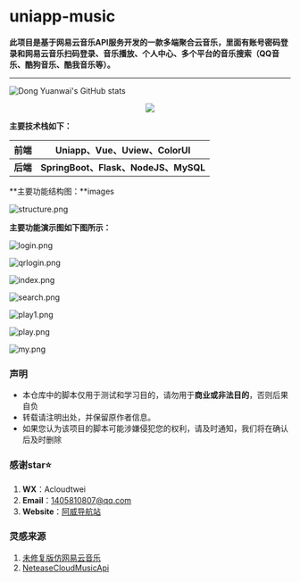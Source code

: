 # uniapp-music
**此项目是基于网易云音乐API服务开发的一款多端聚合云音乐，里面有账号密码登录和网易云音乐扫码登录、音乐播放、个人中心、多个平台的音乐搜索（QQ音乐、酷狗音乐、酷我音乐等）。**

***

![Dong Yuanwai's GitHub stats](https://github-readme-stats.vercel.app/api?username=acloudtwei&show_icons=true)

<div align="center">
  <img  src="https://github-readme-stats.vercel.app/api?username=acloudtwei&show_icons=true&theme=radical&hide=contribs,prs" />
</div>


**主要技术栈如下：**

|前端|Uniapp、Vue、Uview、ColorUI|
|:--:|--|
|**后端**|**SpringBoot、Flask、NodeJS、MySQL**|

**主要功能结构图：**images

![structure.png](https://cdn.jsdelivr.net/gh/acloudtwei/uniapp-music/images/structure.png#pic_center)

**主要功能演示图如下图所示：**

![login.png](https://cdn.jsdelivr.net/gh/acloudtwei/uniapp-music/images/login.png#pic_center)

![qrlogin.png](https://cdn.jsdelivr.net/gh/acloudtwei/uniapp-music/images/qrlogin.png#pic_center)

![index.png](https://cdn.jsdelivr.net/gh/acloudtwei/uniapp-music/images/index.png#pic_center)

![search.png](https://cdn.jsdelivr.net/gh/acloudtwei/uniapp-music/images/search.png#pic_center)

![play1.png](https://cdn.jsdelivr.net/gh/acloudtwei/uniapp-music/images/play1.png#pic_center)

![play.png](https://cdn.jsdelivr.net/gh/acloudtwei/uniapp-music/images/play.png#pic_center)

![my.png](https://cdn.jsdelivr.net/gh/acloudtwei/uniapp-music/images/my.png#pic_center)

### 声明

- 本仓库中的脚本仅用于测试和学习目的，请勿用于**商业或非法目的**，否则后果自负
- 转载请注明出处，并保留原作者信息。
- 如果您认为该项目的脚本可能涉嫌侵犯您的权利，请及时通知，我们将在确认后及时删除

### 感谢star⭐

1. **WX**：Acloudtwei
2. **Email**：1405810807@qq.com
3. **Website**：[阿威导航站](https://www.rjawei.vip/)

### 灵感来源

1. [未修复版仿网易云音乐](https://github.com/biubiubiu01/uni-music)
2. [NeteaseCloudMusicApi](https://github.com/Binaryify/NeteaseCloudMusicApi)
